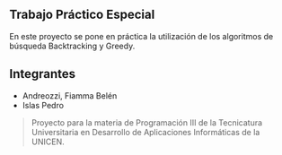 ## Trabajo Práctico Especial

En este proyecto se pone en práctica la utilización de los algoritmos de búsqueda Backtracking y Greedy.

## Integrantes

- Andreozzi, Fiamma Belén
- Islas Pedro


> Proyecto para la materia de Programación III de la Tecnicatura Universitaria en Desarrollo de Aplicaciones Informáticas de la UNICEN.
